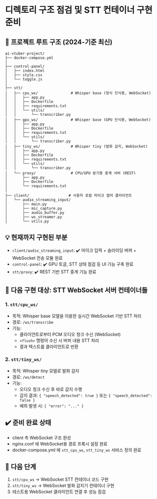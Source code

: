 디렉토리 구조 점검 및 STT 컨테이너 구현 준비
================================================

📁 프로젝트 루트 구조 (2024-기준 최신)
-----------------------------------
```
ai-vtuber-project/
├── docker-compose.yml
│
├── control-panel/
│   ├── index.html
│   ├── style.css
│   └── toggle.js
│
├── stt/
│   ├── cpu_ws/               # Whisper base (정식 인식용, WebSocket)
│   │   ├── app.py
│   │   ├── Dockerfile
│   │   ├── requirements.txt
│   │   └── utils/
│   │       └── transcriber.py
│   ├── gpu_ws/               # Whisper base (GPU 인식용, WebSocket)
│   │   ├── app.py
│   │   ├── Dockerfile
│   │   ├── requirements.txt
│   │   └── utils/
│   │       └── transcriber.py
│   ├── tiny_ws/              # Whisper tiny (발화 감지, WebSocket)
│   │   ├── app.py
│   │   ├── Dockerfile
│   │   ├── requirements.txt
│   │   └── utils/
│   │       └── transcriber.py
│   └── proxy/                # CPU/GPU 분기용 중계 서버 (REST)
│       ├── app.py
│       ├── Dockerfile
│       └── requirements.txt
│
├── client/                  # 사용자 로컬 마이크 캡처 클라이언트
│   └── audio_streaming_input/
│       ├── main.py
│       ├── mic_capture.py
│       ├── audio_buffer.py
│       ├── ws_streamer.py
│       └── utils.py
```

💡 현재까지 구현된 부분
----------------------
- `client/audio_streaming_input`: ✔️ 마이크 입력 + 슬라이딩 버퍼 + WebSocket 전송 모듈 완료
- `control-panel`: ✔️ GPU 토글, STT 상태 점검 등 UI 기능 구축 완료
- `stt/proxy`: ✔️ REST 기반 STT 중계 기능 완료

🧠 다음 구현 대상: STT WebSocket 서버 컨테이너들
--------------------------------------------

### 1. `stt/cpu_ws/`
- 목적: Whisper base 모델을 이용한 실시간 WebSocket 기반 STT 처리
- 경로: `/ws/transcribe`
- 기능:
  - 클라이언트로부터 PCM 오디오 청크 수신 (WebSocket)
  - `<flush>` 명령어 수신 시 버퍼 내용 STT 처리
  - 결과 텍스트를 클라이언트로 반환

### 2. `stt/tiny_ws/`
- 목적: Whisper tiny 모델로 발화 감지
- 경로: `/ws/detect`
- 기능:
  - 오디오 청크 수신 후 바로 감지 수행
  - 감지 결과: `{ "speech_detected": true }` 또는 `{ "speech_detected": false }`
  - 예외 발생 시: `{ "error": "..." }`

✔️ 준비 완료 상태
-------------------
- client 측 WebSocket 구조 완성
- nginx.conf 에 WebSocket용 경로 프록시 설정 완료
- docker-compose.yml 에 `stt_cpu_ws`, `stt_tiny_ws` 서비스 정의 완료

📌 다음 단계
-------------
1. `stt/cpu_ws` → WebSocket STT 컨테이너 코드 구현
2. `stt/tiny_ws` → WebSocket 발화 감지기 컨테이너 구현
3. 테스트용 WebSocket 클라이언트 연결 후 성능 점검
